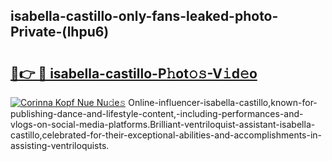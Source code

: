 ## isabella-castillo-only-fans​-leaked-photo​-Private-(lhpu6)


# <h2><a href="https://mediaupload.pro?title=isabella-castillo&ref=git">🔗👉 🔴 isabella-castillo-P𝚑ot𝚘𝚜-V𝚒d𝚎o</a></h2>

[![Corinna Kopf Nue Nu𝚍e𝚜](https://i.imgur.com/0qMVB7G.gif)](https://mediaupload.pro?title=isabella-castillo&ref=git)
Online-influencer-isabella-castillo,known-for-publishing-dance-and-lifestyle-content,-including-performances-and-vlogs-on-social-media-platforms.Brilliant-ventriloquist-assistant-isabella-castillo,celebrated-for-their-exceptional-abilities-and-accomplishments-in-assisting-ventriloquists.  